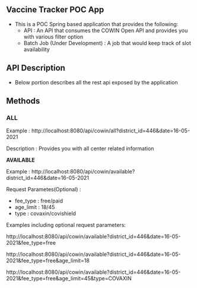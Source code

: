 ## **Vaccine Tracker POC App**

- This is a POC Spring based application that provides the following:
    - API : An API that consumes the COWIN Open API and provides you with various filter option
    - Batch Job (Under Development) : A job that would keep track of slot availability



## **API Description**

- Below portion describes all the rest api exposed by the application

## **Methods**

### ALL

Example : http://localhost:8080/api/cowin/all?district_id=446&date=16-05-2021

Description : Provides you with all center related information

**AVAILABLE**

Example : http://localhost:8080/api/cowin/available?district_id=446&date=16-05-2021

Request Parametes(Optional) :

- fee_type : free/paid
- age_limit : 18/45
- type : covaxin/covishield

Examples including optional request parameters:

http://localhost:8080/api/cowin/available?district\_id=446&date=16-05-2021&fee\_type=free

http://localhost:8080/api/cowin/available?district\_id=446&date=16-05-2021&fee\_type=free&age_limit=18

http://localhost:8080/api/cowin/available?district\_id=446&date=16-05-2021&fee\_type=free&age_limit=45&type=COVAXIN